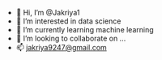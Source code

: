 - 👋 Hi, I’m @Jakriya1
- 👀 I’m interested in data science
- 🌱 I’m currently learning machine learning
- 💞️ I’m looking to collaborate on ...
- 📫 jakriya9247@gmail.com

<!---
Jakriya1/Jakriya1 is a ✨ special ✨ repository because its `README.md` (this file) appears on your GitHub profile.
You can click the Preview link to take a look at your changes.
--->
